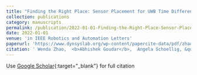 ```yaml
---
title: "Finding the Right Place: Sensor Placement for UWB Time Difference of Arrival Localization in Cluttered Indoor Environments"
collection: publications
category: manuscripts
permalink: /publication/2022-01-01-Finding-the-Right-Place-Sensor-Placement-for-UWB-Time-Difference-of-Arrival-Localization-in-Cluttered-Indoor-Environments
date: 2022-01-01
venue: 'in IEEE Robotics and Automation Letters'
paperurl: 'https://www.dynsyslab.org/wp-content/papercite-data/pdf/zhao-ral22-arxiv.pdf'
citation: ' Wenda Zhao,  <b>Abhishek Goudar</b>,  Angela Schoellig, &quot;Finding the Right Place: Sensor Placement for UWB Time Difference of Arrival Localization in Cluttered Indoor Environments.&quot;'
---
```

Use [Google Scholar](https://scholar.google.com/scholar?q=Finding+the+Right+Place:+Sensor+Placement+for+UWB+Time+Difference+of+Arrival+Localization+in+Cluttered+Indoor+Environments){:target="_blank"} for full citation